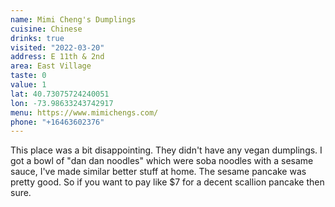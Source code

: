 ```yaml
---
name: Mimi Cheng's Dumplings
cuisine: Chinese
drinks: true
visited: "2022-03-20"
address: E 11th & 2nd
area: East Village
taste: 0
value: 1
lat: 40.73075724240051
lon: -73.98633243742917
menu: https://www.mimichengs.com/
phone: "+16463602376"
---
```


This place was a bit disappointing. They didn't have any vegan dumplings. I got a bowl of "dan dan noodles" which were soba noodles with a sesame sauce, I've made similar better stuff at home. The sesame pancake was pretty good. So if you want to pay like $7 for a decent scallion pancake then sure.
